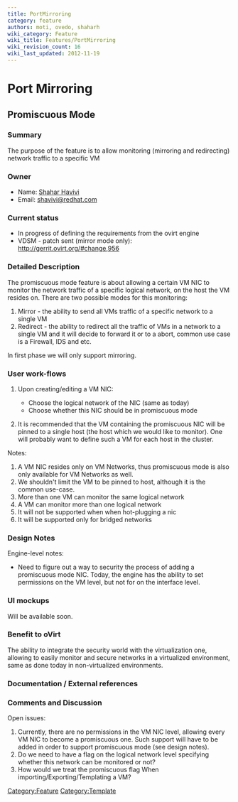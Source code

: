 ```yaml
---
title: PortMirroring
category: feature
authors: moti, ovedo, shaharh
wiki_category: Feature
wiki_title: Features/PortMirroring
wiki_revision_count: 16
wiki_last_updated: 2012-11-19
---
```


# Port Mirroring

## Promiscuous Mode

### Summary

The purpose of the feature is to allow monitoring (mirroring and redirecting) network traffic to a specific VM

### Owner

*   Name: [ Shahar Havivi](User:Shaharh)
*   Email: <shavivi@redhat.com>

### Current status

*   In progress of defining the requirements from the ovirt engine
*   VDSM - patch sent (mirror mode only): <http://gerrit.ovirt.org/#change,956>

### Detailed Description

The promiscuous mode feature is about allowing a certain VM NIC to monitor the network traffic of a specific logical network, on the host the VM resides on. There are two possible modes for this monitoring:

1.  Mirror - the ability to send all VMs traffic of a specific network to a single VM
2.  Redirect - the ability to redirect all the traffic of VMs in a network to a single VM and it will decide to forward it or to a abort, common use case is a Firewall, IDS and etc.

In first phase we will only support mirroring.

### User work-flows

1.  Upon creating/editing a VM NIC:
    -   Choose the logical network of the NIC (same as today)
    -   Choose whether this NIC should be in promiscuous mode

2.  It is recommended that the VM containing the promiscuous NIC will be pinned to a single host (the host which we would like to monitor). One will probably want to define such a VM for each host in the cluster.

Notes:

1.  A VM NIC resides only on VM Networks, thus promiscuous mode is also only available for VM Networks as well.
2.  We shouldn't limit the VM to be pinned to host, although it is the common use-case.
3.  More than one VM can monitor the same logical network
4.  A VM can monitor more than one logical network
5.  It will not be supported when when hot-plugging a nic
6.  It will be supported only for bridged networks

### Design Notes

Engine-level notes:

*   Need to figure out a way to security the process of adding a promiscuous mode NIC. Today, the engine has the ability to set permissions on the VM level, but not for on the interface level.

### UI mockups

Will be available soon.

### Benefit to oVirt

The ability to integrate the security world with the virtualization one, allowing to easily monitor and secure networks in a virtualized environment, same as done today in non-virtualized environments.

### Documentation / External references

### Comments and Discussion

Open issues:

1.  Currently, there are no permissions in the VM NIC level, allowing every VM NIC to become a promiscuous one. Such support will have to be added in order to support promiscuous mode (see design notes).
2.  Do we need to have a flag on the logical network level specifying whether this network can be monitored or not?
3.  How would we treat the promiscuous flag When importing/Exporting/Templating a VM?

<Category:Feature> <Category:Template>

